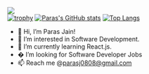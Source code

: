 ![](https://komarev.com/ghpvc/?username=Paras-bennett)
</br>
[![trophy](https://github-profile-trophy.vercel.app/?username=Paras-bennett)](https://github.com/ryo-ma/github-profile-trophy)
[![Paras's GitHub stats](https://github-readme-stats.vercel.app/api?username=Paras-bennett)](https://github.com/Paras-bennett/github-readme-stats)
[![Top Langs](https://github-readme-stats.vercel.app/api/top-langs/?username=Paras-bennett&layout=compact)](https://github.com/Paras-bennett/github-readme-stats)
- 👋 Hi, I’m Paras Jain!
- 👀 I’m interested in Software Development.
- 🌱 I’m currently learning React.js.
- �  I’m looking for Software Developer Jobs
- 📫 Reach me @parasj0808@gmail.com

<!---
Paras-bennett/Paras-bennett is a ✨ special ✨ repository because its `README.md` (this file) appears on your GitHub profile.
You can click the Preview link to take a look at your changes.
--->

